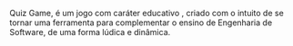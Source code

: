 Quiz Game, é um jogo com caráter educativo , criado com o intuito de se tornar uma ferramenta para complementar o ensino de Engenharia de Software, de uma forma lúdica e dinâmica.